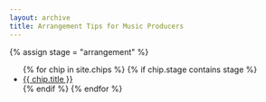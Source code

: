 ```yaml
---
layout: archive
title: Arrangement Tips for Music Producers
---
```

{% assign stage = "arrangement" %}
<ul>
{% for chip in site.chips %}
  {% if chip.stage contains stage %}
  <li><a href="{{ chip.url }}">{{ chip.title }}</a></li>
  {% endif %}
{% endfor %}
</ul>
